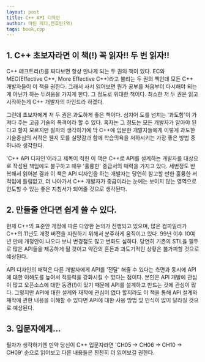 ```yaml
---
layout: post
title: C++ API 디자인
author: 마틴 레디,천호민(역)
tags: book,cpp
---
```


## 1. C++ 초보자라면 이 책(!) 꼭 읽자!! 두 번 읽자!!

C++ 테크트리(!)를 짜다보면 항상 만나게 되는 두 권의 책이 있다. EC와 MEC(Effective C++, More Effective C++)라고 불리는 두 권의 책인데 모든 C++ 개발자들이 이 책을 권한다. 그래서 사서 읽어보면 뭔가 공부를 처음부터 다시해야 되는게 아닌가 하는 두려움을 가지게 한다. 그 정도로 위대한 책이다. 최소한 저 두 권은 읽고 시작하는게 C++ 개발자의 마인드라 하겠다.

그런데 초보자에게 저 두 권은 과도하게 좋은 책이다. 심지어 도를 넘치는 '과도함'이 가져다 주는 고급 기술의 폭격이라 할 수 있다. 혹자는 그 정도는 모든 개발자가 알아야 된다고 할지 모르지만 필자의 생각하기에 막 C++에 입문한 개발자들에게 이렇게 과도한 기술중심의 서적은 웬지 모를 실망감과 함께 학습의욕을 저하시키는 가장 좋은 방법 중 하나라 생각한다.

'C++ API 디자인'이라고 제목이 적힌 이 책은 C++로 API를 설계하는 개발자를 대상으로 작성된 책임에도 불구하고 매우 '훌륭한' 중급서의 매력을 가지고 있다. 세번정도 반복해서 읽어본 결과 이 책은 API 디자인을 하는 개발자는 당연히 참고할 만한 훌륭한 서적임에 틀림없고, 더 나아가서 C++ 개발자가 중급이라는 눈에는 보이지 않는 영역으로 인도할 수 있는 좋은 지침서가 되어줄 것으로 생각된다.

## 2. 만들줄 안다면 쉽게 쓸 수 있다.

현재 C++의 표준안 개정에 따른 다양한 논의가 진행되고 있으며, 많은 컴파일러가 C++의 11년도 개정 버전을 지원하기 위해서 분주하게 움직이고 있다. 99년 이후 10여년 만에 개정안이 나오다 보니 변경점도 많고 변화도 심하다. 당연히 기존의 STL을 필두로 많은 API들을 제공하게 될 것이고 약간의 혼돈과 과도기적인 상황은 불가피할 것으로 예상된다.

API 디자인의 매력은 다른 개발자에게 API를 '전달' 해줄 수 있다는 측면과 동시에 API에 대한 이해도를 높여서 적응력을 강화시킬 수 있다는 점이다. 본인은 API 개발에 관심이 많고 오픈소스에 대한 동경(!)이 있기 때문에 API를 설계하고 만드는 것에 관심이 많다. 그렇지만 API에 대한 설계와 재작에 관심이 없다 할지라도 이 책을 통해 API 설계와 재작에 관한 내용을 이해할 수 있다면 API에 대한 사용 방법 및 인식이 많이 달라질 것으로 예상된다.

## 3. 입문자에게...

필자가 생각하기엔 만약 당신이 C++ 입문자라면 'CH05 -> CH06 -> CH10 -> CH09' 순으로 읽어보고 다른 내용들은 찬찬히 더 읽어보길 권한다. 

